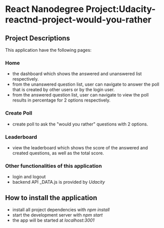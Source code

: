 # React Nanodegree Project:Udacity-reactnd-project-would-you-rather
## Project Descriptions
This application have the following pages:

### Home
- the dashboard which shows the answered and unanswered list respectively.
- from the unanswered question list, user can navigate to answer the poll that is created by other users or by the login user.
- from the answered question list, user can navigate to view the poll results in percentage for 2 options respectively.

### Create Poll
- create poll to ask the "would you rather" questions with 2 options.

### Leaderboard
- view the leaderboard which shows the score of the answered and created questions, as well as the total score.

### Other functionalities of this application
- login and logout
- backend API _DATA.js is provided by *Udacity*

## How to install the application
- install all project dependencies with *npm install*
- start the development server with *npm start*
- the app will be started at *localhost:3001*
